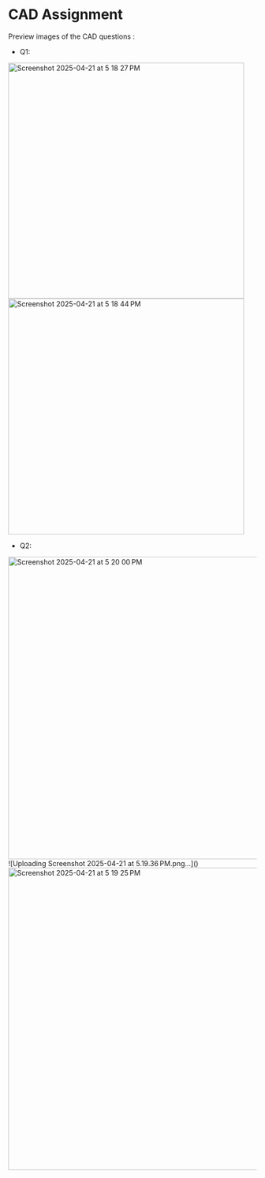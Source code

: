 # CAD Assignment

Preview images of the CAD questions :
- Q1:

<img width="478" alt="Screenshot 2025-04-21 at 5 18 27 PM" src="https://github.com/user-attachments/assets/4510aba2-421f-4666-943f-d09f019876d1" />
<img width="478" alt="Screenshot 2025-04-21 at 5 18 44 PM" src="https://github.com/user-attachments/assets/a1865488-078d-455c-8091-1955c28f70bd" />


- Q2:

<img width="613" alt="Screenshot 2025-04-21 at 5 20 00 PM" src="https://github.com/user-attachments/assets/fc801f1b-e6c6-4546-b0ee-d9ad244a0c74" />
![Uploading Screenshot 2025-04-21 at 5.19.36 PM.png…]()
<img width="613" alt="Screenshot 2025-04-21 at 5 19 25 PM" src="https://github.com/user-attachments/assets/b5143d6e-cb75-4d88-8544-b060d59020a0" />
